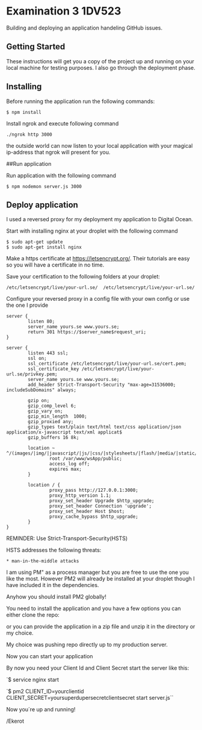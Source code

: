 # Examination 3 1DV523

Building and deploying an application handeling GitHub issues.

## Getting Started

These instructions will get you a copy of the project up and running on your local machine for testing purposes.
I also go through the deployment phase.

## Installing

Before running the application run the following commands:

```
$ npm install
```

Install ngrok and execute following command

```./ngrok http 3000```

the outside world can now listen to your local application with your magical ip-address 
that ngrok will present for you. 

##Run application

Run application with the following command

```
$ npm nodemon server.js 3000
```

## Deploy application

I used a reversed proxy for my deployment my application to Digital Ocean.

Start with installing nginx at your droplet with the following command

```
$ sudo apt-get update
$ sudo apt-get install nginx
```

Make a https certificate at https://letsencrypt.org/.
Their tutorials are easy so you will have a certificate in no time.

Save your certification to the following folders at your droplet: 

``
 /etc/letsencrypt/live/your-url.se/ 
 /etc/letsencrypt/live/your-url.se/
``

Configure your reversed proxy in a config file with your own config or use the one I provide

```
server {
        listen 80;
        server_name yours.se www.yours.se;
        return 301 https://$server_name$request_uri; 
}

server {
        listen 443 ssl;
        ssl on;
        ssl_certificate /etc/letsencrypt/live/your-url.se/cert.pem;
        ssl_certificate_key /etc/letsencrypt/live/your-url.se/privkey.pem;
        server_name yours.se www.yours.se;
        add_header Strict-Transport-Security "max-age=31536000; includeSubDomains" always;

        gzip on;
        gzip_comp_level 6;
        gzip_vary on;
        gzip_min_length  1000;
        gzip_proxied any;
        gzip_types text/plain text/html text/css application/json application/x-javascript text/xml applicat$
        gzip_buffers 16 8k;

        location ~ ^/(images/|img/|javascript/|js/|css/|stylesheets/|flash/|media/|static/|robots.txt|humans$
                root /var/www/wsApp/public;
                access_log off;
                expires max;
        }

        location / {
                proxy_pass http://127.0.0.1:3000;
                proxy_http_version 1.1;
                proxy_set_header Upgrade $http_upgrade;
                proxy_set_header Connection 'upgrade';
                proxy_set_header Host $host;
                proxy_cache_bypass $http_upgrade;
        }
}
```

REMINDER: Use Strict-Transport-Security(HSTS)
 
HSTS addresses the following threats:
      
`* man-in-the-middle attacks`

I am using PM" as a process manager but you are free to use the one you like the most. 
However PM2 will already be installed at your droplet though I have included it in the dependencies.

Anyhow you should install PM2 globally!

You need to install the application and you have a few options you can either clone the repo:

or you can provide the application in a zip file and unzip it in the directory or my choice. 

My choice was pushing repo directly up to my production server. 

Now you can start your application

By now you need your Client Id and Client Secret start the server like this:

`$ service nginx start

`$ pm2 CLIENT_ID=yourclientid CLIENT_SECRET=yoursuperdupersecretclientsecret start server.js``

Now you´re up and running!








/Ekerot

 
 
 
